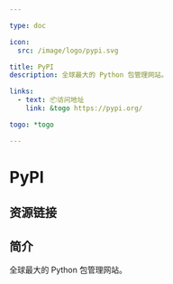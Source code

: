 ```yaml
---

type: doc

icon:
  src: /image/logo/pypi.svg

title: PyPI
description: 全球最大的 Python 包管理网站。

links:
  - text: 📦访问地址
    link: &togo https://pypi.org/

togo: *togo

---
```


<ShowLogo />

# PyPI

<ShowBreadcrumb />

## 资源链接

<ShowLinks />

## 简介

全球最大的 Python 包管理网站。